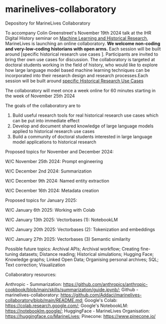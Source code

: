 # marinelives-collaboratory
Depository for MarineLives Collaboratory

To accompany Colin Greenstreet's November 19th 2024 talk at the IHR Digital History seminar on [Machine Learning and Historical Research](https://www.history.ac.uk/events/ai-agents-historical-research-a-new-skill-set-historians), MarineLives is launching an online collaboratory.
**We welcome non-coding and very-low-coding historians with open arms.** Each session will be built around [specific historical research use cases ]. Participants are invited to bring ther own use cases for discussion. The collaboratory is targeted at doctoral students working in the field of history, who would like to explore how large language model based machine learning techniques can be incorporated into their research design and research processes.Each session will be built around [specific Historical Research Use Cases](https://github.com/Addaci/marinelives-collaboratory/wiki/Historical-Research-Use-Cases)

The collaboratory will meet once a week online for 60 minutes starting in the week of November 25th 2024

The goals of the collaboratory are to
1. Build useful research tools for real historical research use cases which can be put into immediate effect
2. Develop and document shared knowledge of large language models applied to historical research use cases
3. Build a community of doctoral students interested in large language model applications to historical research

Proposed topics for November and December 2024:

W/C November 25th 2024: Prompt engineering

W/C December 2nd 2024:  Summarization

W/C December 9th 2024: Named entity extraction

W/C December 16th 2024: Metadata creation

Proposed topics for January 2025:

W/C January 6th 2025: Working with Colab

W/C January 13th 2025: Vectorbases (1): NotebookLM

W/C January 20th 2025: Vectorbases (2): Tokenization and embeddings

W/C January 27th 2025: Vectorbases (3) Semantic similarity

Possible future topics: Archival APIs; Archival workflow; Creating fine-tuning datasets; Distance reading; Historical simulations; Hugging Face; Knowledge graphs; Linked Open Data; Organising personal archives; SQL; Text correction; Visualization

Collaboratory resources:

Anthropic - Summarization: https://github.com/anthropics/anthropic-cookbook/blob/main/skills/summarization/guide.ipynb/; Github - marinelives-collaboratory: https://github.com/Addaci/marinelives-collaboratory/blob/main/README.md; Google's Colab: https://colab.research.google.com/; Google's NotebookLM: https://notebooklm.google/; HuggingFace - MarineLives Organisation: https://huggingface.co/MarineLives; Pinecone: https://www.pinecone.io/




